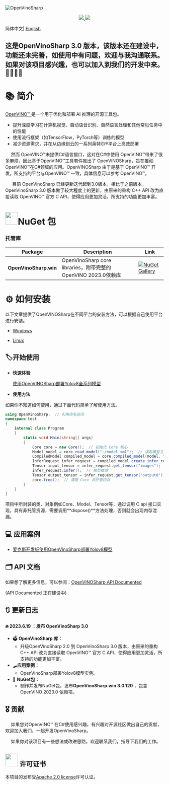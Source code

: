 ![OpenVinoSharp](https://socialify.git.ci/guojin-yan/OpenVinoSharp/image?description=1&descriptionEditable=💞%20OpenVINO%20wrapper%20for%20.NET💞%20&forks=1&issues=1&logo=https%3A%2F%2Fs2.loli.net%2F2023%2F01%2F26%2FylE1K5JPogMqGSW.png&name=1&owner=1&pattern=Circuit%20Board&pulls=1&stargazers=1&theme=Light)

<p align="center">    
    <a href="./LICENSE.txt">
        <img src="https://img.shields.io/github/license/guojin-yan/openvinosharp.svg">
    </a>    
    <a >
        <img src="https://img.shields.io/badge/Framework-.NET5.0%2C%20.NET6.0%2C%20.NET48-pink.svg">
    </a>    

简体中文| [English](README.md)

## 这是OpenVinoSharp 3.0 版本，该版本还在建设中，功能还未完善，如使用中有问题，欢迎与我沟通联系。如果对该项目感兴趣，也可以加入到我们的开发中来。🥰🥰🥰🥰



# 📚 简介

[OpenVINO™ ](www.openvino.ai)是一个用于优化和部署 AI 推理的开源工具包。

- 提升深度学习在计算机视觉、自动语音识别、自然语言处理和其他常见任务中的性能
- 使用流行框架（如TensorFlow，PyTorch等）训练的模型
- 减少资源需求，并在从边缘到云的一系列英特尔®平台上高效部署

&emsp;    然而 OpenVINO™未提供C#语言接口，这对在C#中使用 OpenVINO™带来了很多麻烦，因此基于OpenVINO™工具套件推出了 OpenVINOSharp，旨在推动 OpenVINO™在C#领域的应用。OpenVINOSharp 由于是基于 OpenVINO™ 开发，所支持的平台与OpenVINO™ 一致，具体信息可以参考 OpenVINO™。

&emsp;    目前 OpenVinoSharp 已经更新迭代起到3.0版本，相比于之前版本，OpenVinoSharp 3.0 版本做了较大程度上的更新，由原来的重构 C++ API 改为直接读取 OpenVINO™ 官方 C API，使得应用更加灵活，所支持的功能更加丰富。

# <img title="NuGet" src="https://s2.loli.net/2023/01/26/ks9BMwXaHqQnKZP.png" alt="" width="40">NuGet 包

### 托管库

| Package               | Description                                                  | Link                                                         |
| --------------------- | ------------------------------------------------------------ | ------------------------------------------------------------ |
| **OpenVinoSharp.win** | OpenVinoSharp core libraries，附带完整的OpenVINO 2023.0依赖库 | [![NuGet Gallery ](https://badge.fury.io/nu/OpenVinoSharp.win.svg)](https://www.nuget.org/packages/OpenVinoSharp.win/) |

# ⚙ 如何安装

以下文章提供了OpenVINOSharp在不同平台的安装方法，可以根据自己使用平台进行安装。

- [Windows](docs/cn/windows_install.md)

- [Linux](docs/cn/linux_install.md)

## 🏷开始使用

- **快速体验**

  [使用OpenVINOSharp部署Yolov8全系列模型](demos/yolov8/README_cn.md)

- **使用方法**

如果你不知道如何使用，通过下面代码简单了解使用方法。

```c#
using OpenVinoSharp;  // 引用命名空间
namespace test 
{
    internal class Program
    {
        static void Main(string[] args)
        {
            Core core = new Core();  // 初始化 Core 核心
            Model model = core.read_model("./model.xml");  // 读取模型文件
            CompiledModel compiled_model = core.compiled_model(model, "AUTO");  // 将模型加载到设备
            InferRequest infer_request = compiled_model.create_infer_request();  // 创建推理通道
            Tensor input_tensor = infer_request.get_tensor("images");  // 获取输入节点Tensor
            infer_request.infer();  // 模型推理
            Tensor output_tensor = infer_request.get_tensor("output0");  // 获取输出节点Tensor
            core.free();  // 清理 Core 非托管内存
        }
    }
}
```

项目中所封装的类、对象例如Core、Model、Tensor等，通过调用 C api 接口实现，具有非托管资源，需要调用**dispose()**方法处理，否则就会出现内存泄漏。



## 💻 应用案例

- [爱克斯开发板使用OpenVinoSharp部署Yolov8模型](tutorial_examples/AlxBoard_deploy_yolov8/README_cn.md)

## 🗂 API 文档

如果想了解更多信息，可以参阅：[OpenVINOSharp API Documented](help/index.html)

(API Documented 正在建设中)

## 🔃 更新日志

#### 🔥 **2023.6.19 ：发布 OpenVinoSharp 3.0**

- 🗳 **OpenVinoSharp 库：**
  - 升级OpenVinoSharp 2.0 到 OpenVinoSharp 3.0 版本，由原来的重构 C++ API 改为直接读取 OpenVINO™ 官方 C API，使得应用更加灵活，所支持的功能更加丰富。
- 🛹**应用案例：**
  - OpenVinoSharp部署Yolov8模型实例。
- 🔮 **NuGet包：**
  - 制作并发布NuGet包，发布**OpenVinoSharp.win 3.0.120**  ，包含OpenVINO 2023.0 依赖项。



## 🎖 贡献

&emsp;    如果您对OpenVINO™ 在C#使用感兴趣，有兴趣对开源社区做出自己的贡献，欢迎加入我们，一起开发OpenVinoSharp。

&emsp;    如果你对该项目有一些想法或改进思路，欢迎联系我们，指导下我们的工作。


## <img title="" src="https://user-images.githubusercontent.com/48054808/157835345-f5d24128-abaf-4813-b793-d2e5bdc70e5a.png" alt="" width="40"> 许可证书

本项目的发布受[Apache 2.0 license](LICENSE)许可认证。

